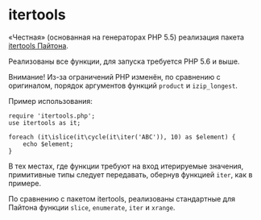 # itertools
«Честная» (основанная на генераторах PHP 5.5) реализация пакета [itertools Пайтона](https://docs.python.org/2/library/itertools.html).

Реализованы все функции, для запуска требуется PHP 5.6 и выше.

Внимание! Из-за ограничений PHP изменён, по сравнению с оригиналом, порядок аргументов функций `product` и `izip_longest`.

Пример использования:

    require 'itertools.php';
    use itertools as it;

    foreach (it\islice(it\cycle(it\iter('ABC')), 10) as $element) {
        echo $element;
    }

В тех местах, где функции требуют на вход итерируемые значения, примитивные типы следует передавать,
обернув функцией `iter`, как в примере.

По сравнению с пакетом itertools, реализованы стандартные для Пайтона функции
`slice`, `enumerate`, `iter` и `xrange`.
